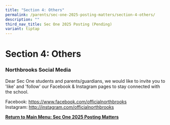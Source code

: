 ```yaml
---
title: "Section 4: Others"
permalink: /parents/sec-one-2025-posting-matters/section-4-others/
description: ""
third_nav_title: Sec One 2025 Posting (Pending)
variant: tiptap
---
```

<h1>Section 4: Others</h1>
<h3>Northbrooks Social Media</h3>
<p>Dear Sec One students and parents/guardians, we would like to invite you
to 'like' and 'follow' our Facebook &amp; Instagram pages to stay connected
with the school.</p>
<p>Facebook:&nbsp;<a href="https://www.facebook.com/officialnorthbrooks" rel="noopener noreferrer nofollow" target="_blank">https://www.facebook.com/officialnorthbrooks</a> 
<br>Instagram:&nbsp;<a href="http://instagram.com/officialnorthbrooks" rel="noopener noreferrer nofollow" target="_blank">http://instagram.com/officialnorthbrooks</a>
</p>
<p></p>
<p><strong><a href="/parents/sec-one-2025-posting-matters/sec-one-2025-posting-matters/" rel="noopener noreferrer nofollow" target="_blank">Return to Main Menu: Sec One 2025 Posting Matters</a></strong>
</p>